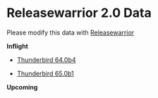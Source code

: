 

Releasewarrior 2.0 Data
=======================

Please modify this data with [Releasewarrior](https://github.com/mozilla-releng/releasewarrior-2.0)

**Inflight**

* [Thunderbird 64.0b4](/inflight/thunderbird/thunderbird-beta-64.0b4.md)

* [Thunderbird 65.0b1](/inflight/thunderbird/thunderbird-beta-65.0b1.md)

**Upcoming**

